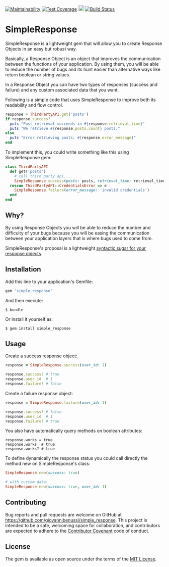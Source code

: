 [![Maintainability](https://api.codeclimate.com/v1/badges/54e7c14cd8f10bd26aa5/maintainability)](https://codeclimate.com/github/giovannibenussi/simple-response/maintainability)
[![Test Coverage](https://api.codeclimate.com/v1/badges/54e7c14cd8f10bd26aa5/test_coverage)](https://codeclimate.com/github/giovannibenussi/simple-response/test_coverage)
<a target="_blank" href="https://badge.fury.io/rb/simple_response"><img src="https://badge.fury.io/rb/simple_response.svg" alt="Gem Version" height="18"></a>
[![Build Status](https://travis-ci.org/giovannibenussi/simple-response.svg?branch=master)](https://travis-ci.org/giovannibenussi/simple-response)

# SimpleResponse

SimpleResponse is a lightweight gem that will allow you to create Response Objects in an easy but robust way.

Basically, a Response Object is an object that improves the communication between the functions of your application. By using them, you will be able to reduce the number of bugs and its hunt easier than alternative ways like return boolean or string values.

<!-- In a Response Object you have two types of responses: success and failures. Also, you could associate any data that you want with the Response Object in case you need to provide extra data. -->
In a Response Object you can have two types of responses (success and failure) and any custom associated data that you want.

Following is a simple code that uses SimpleResponse to improve both its readability and flow control.

```ruby
response = ThirdPartyAPI.get('posts')
if response.success?
  puts "Post retrieval succeeds in #{response.retrieval_time}"
  puts "We retrieve #{response.posts.count} posts."
else
  puts "Error retrieving posts: #{response.error_message}"
end
```

To implement this, you could write something like this using SimpleResponse gem:

```ruby
class ThirdPartyAPI
  def get('posts')
    # call third party api...
    SimpleResponse.success(posts: posts, retrieval_time: retrieval_time)
  rescue ThirdPartyAPI::CredentialsError => e
    SimpleResponse.failure(error_message: 'invalid credentials')
  end
end
```

## Why?

By using Response Objects you will be able to reduce the number and difficulty of your bugs because you will be easing the communication between your application layers that is where bugs used to come from.

SimpleResponse's proposal is a lightweight <a href="http://rubyonrails.org/doctrine/#beautiful-code" target="_blank">syntactic sugar for your response objects</a>.

## Installation

Add this line to your application's Gemfile:

```ruby
gem 'simple_response'
```

And then execute:

    $ bundle

Or install it yourself as:

    $ gem install simple_response

## Usage

Create a success response object:

```ruby
response = SimpleResponse.success(user_id: 1)

response.success? # true
response.user_id  # 1
response.failure? # false
```

Create a failure response object:

```ruby
response = SimpleResponse.failure(user_id: 1)

response.success? # false
response.user_id  # 1
response.failure? # true
```

You also have automatically query methods on boolean attributes:

```
response.works = true
response.works  # true
response.works? # true
```

To define dynamically the response status you could call directly the method new on SimpleResponse's class:

```ruby
SimpleResponse.new(success: true)

# with custom data:
SimpleResponse.new(success: true, user_id: 1)
```

## Contributing

Bug reports and pull requests are welcome on GitHub at https://github.com/giovannibenussi/simple_response. This project is intended to be a safe, welcoming space for collaboration, and contributors are expected to adhere to the [Contributor Covenant](http://contributor-covenant.org) code of conduct.

## License

The gem is available as open source under the terms of the [MIT License](https://opensource.org/licenses/MIT).

<!-- ## Code of Conduct

Everyone interacting in the SimpleResponse project’s codebases, issue trackers, chat rooms and mailing lists is expected to follow the [code of conduct](https://github.com/giovannibenussi/simple_response/blob/master/CODE_OF_CONDUCT.md). -->
